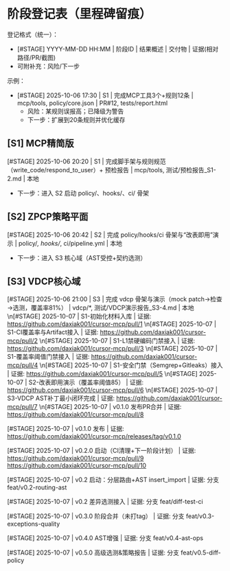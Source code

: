# 阶段登记表（里程碑留痕）

登记格式（统一）：
- [#STAGE] YYYY-MM-DD HH:MM | 阶段ID | 结果概述 | 交付物 | 证据(相对路径/PR/截图)
- 可附补充：风险/下一步

示例：
- [#STAGE] 2025-10-06 17:30 | S1 | 完成MCP工具3个+规则12条 | mcp/tools, policy/core.json | PR#12, tests/report.html
  - 风险：某规则误报高；已降级为警告
  - 下一步：扩展到20条规则并优化缓存

## [S1] MCP精简版
[#STAGE] 2025-10-06 20:20 | S1 | 完成脚手架与规则规范（write_code/respond_to_user）+ 预检报告 | mcp/tools, 测试/预检报告_S1-2.md | 本地
  - 下一步：进入 S2 启动 policy/、hooks/、ci/ 骨架

## [S2] ZPCP策略平面
[#STAGE] 2025-10-06 20:42 | S2 | 完成 policy/hooks/ci 骨架与“改表即用”演示 | policy/*, hooks/*, ci/pipeline.yml | 本地
  - 下一步：进入 S3 核心域（AST受控+契约选测）

## [S3] VDCP核心域
[#STAGE] 2025-10-06 21:00 | S3 | 完成 vdcp 骨架与演示（mock patch→检查→选测，覆盖率81%） | vdcp/*, 测试/VDCP演示报告_S3-4.md | 本地
\n[#STAGE] 2025-10-07 | S1-初始化材料入库 | 证据: https://github.com/daxiak001/cursor-mcp/pull/1
\n[#STAGE] 2025-10-07 | S1-CI覆盖率与Artifact接入 | 证据: https://github.com/daxiak001/cursor-mcp/pull/2
\n[#STAGE] 2025-10-07 | S1-L1禁硬编码门禁接入 | 证据: https://github.com/daxiak001/cursor-mcp/pull/3
\n[#STAGE] 2025-10-07 | S1-覆盖率阈值门禁接入 | 证据: https://github.com/daxiak001/cursor-mcp/pull/4
\n[#STAGE] 2025-10-07 | S1-安全门禁（Semgrep+Gitleaks）接入 | 证据: https://github.com/daxiak001/cursor-mcp/pull/5
\n[#STAGE] 2025-10-07 | S2-改表即用演示（覆盖率阈值85） | 证据: https://github.com/daxiak001/cursor-mcp/pull/6
\n[#STAGE] 2025-10-07 | S3-VDCP AST补丁最小闭环完成 | 证据: https://github.com/daxiak001/cursor-mcp/pull/7
\n[#STAGE] 2025-10-07 | v0.1.0 发布PR合并 | 证据: https://github.com/daxiak001/cursor-mcp/pull/8

[#STAGE] 2025-10-07 | v0.1.0 发布 | 证据: https://github.com/daxiak001/cursor-mcp/releases/tag/v0.1.0

[#STAGE] 2025-10-07 | v0.2.0 启动（CI清理+下一阶段计划） | 证据: https://github.com/daxiak001/cursor-mcp/pull/9 https://github.com/daxiak001/cursor-mcp/pull/10

[#STAGE] 2025-10-07 | v0.2 启动：分层路由+AST insert_import | 证据: 分支 feat/v0.2-routing-ast

[#STAGE] 2025-10-07 | v0.2 差异选测接入 | 证据: 分支 feat/diff-test-ci

[#STAGE] 2025-10-07 | v0.3.0 阶段合并（未打tag） | 证据: 分支 feat/v0.3-exceptions-quality

[#STAGE] 2025-10-07 | v0.4.0 AST增强 | 证据: 分支 feat/v0.4-ast-ops

[#STAGE] 2025-10-07 | v0.5.0 高级选测&策略报告 | 证据: 分支 feat/v0.5-diff-policy
